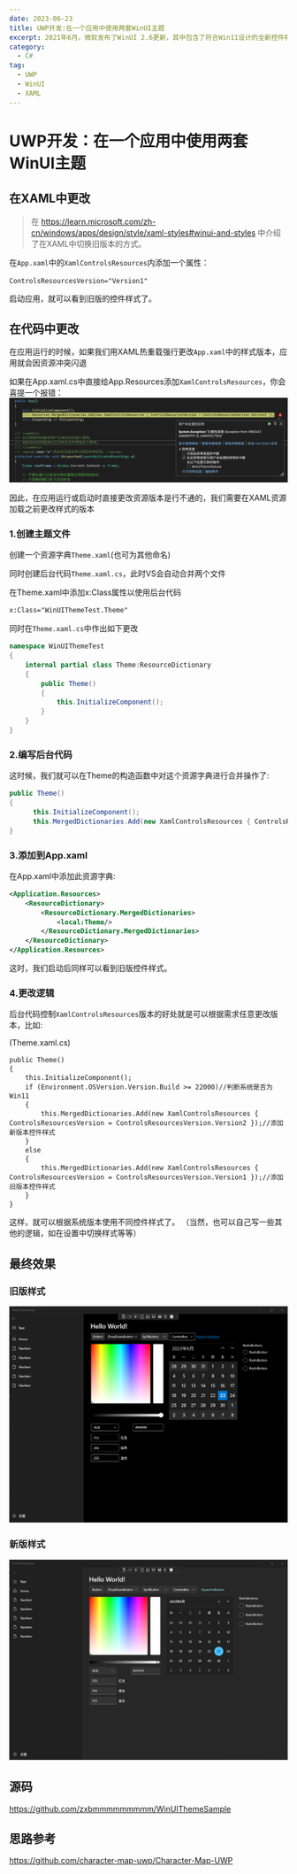 ```yaml
---
date: 2023-06-23
title: UWP开发:在一个应用中使用两套WinUI主题
excerpt: 2021年6月，微软发布了WinUI 2.6更新，其中包含了符合Win11设计的全新控件样式。但为避免部分应用不兼容新样式，旧版的控件样式仍然被保留了下来。本文将介绍使用旧版样式的两种方法。
category:
  - C#
tag:
  - UWP
  - WinUI
  - XAML
---
```


# UWP开发：在一个应用中使用两套WinUI主题

## 在XAML中更改

> 在 https://learn.microsoft.com/zh-cn/windows/apps/design/style/xaml-styles#winui-and-styles 中介绍了在XAML中切换旧版本的方式。

在`App.xaml`中的`XamlControlsResources`内添加一个属性：

`ControlsResourcesVersion="Version1"`

启动应用，就可以看到旧版的控件样式了。

## 在代码中更改

在应用运行的时候，如果我们用XAML热重载强行更改`App.xaml`中的样式版本，应用就会因资源冲突闪退

如果在App.xaml.cs中直接给App.Resources添加`XamlControlsResources`，你会喜提一个报错：
![](assets/在一个应用中使用两套WinUI主题/01.png)

因此，在应用运行或启动时直接更改资源版本是行不通的，我们需要在XAML资源加载之前更改样式的版本

### 1.创建主题文件

创建一个资源字典`Theme.xaml`(也可为其他命名)

同时创建后台代码`Theme.xaml.cs`，此时VS会自动合并两个文件

在Theme.xaml中添加x:Class属性以使用后台代码

```xml
x:Class="WinUIThemeTest.Theme"
```

同时在`Theme.xaml.cs`中作出如下更改

```csharp
namespace WinUIThemeTest
{
    internal partial class Theme:ResourceDictionary
    {
        public Theme()
        {
            this.InitializeComponent();
        }
    }
}
```

### 2.编写后台代码

这时候，我们就可以在Theme的构造函数中对这个资源字典进行合并操作了:

```csharp
public Theme()
{
      this.InitializeComponent();
      this.MergedDictionaries.Add(new XamlControlsResources { ControlsResourcesVersion = ControlsResourcesVersion.Version1 });
}
```



### 3.添加到App.xaml

在App.xaml中添加此资源字典:

```xml
<Application.Resources>
    <ResourceDictionary>
        <ResourceDictionary.MergedDictionaries>
            <local:Theme/>
        </ResourceDictionary.MergedDictionaries>
    </ResourceDictionary>
</Application.Resources>
```

这时，我们启动后同样可以看到旧版控件样式。

### 4.更改逻辑

后台代码控制`XamlControlsResources`版本的好处就是可以根据需求任意更改版本，比如:

(Theme.xaml.cs)

```CSH
public Theme()
{
    this.InitializeComponent();
    if (Environment.OSVersion.Version.Build >= 22000)//判断系统是否为Win11
    {
        this.MergedDictionaries.Add(new XamlControlsResources { ControlsResourcesVersion = ControlsResourcesVersion.Version2 });//添加新版本控件样式
    }
    else
    {
        this.MergedDictionaries.Add(new XamlControlsResources { ControlsResourcesVersion = ControlsResourcesVersion.Version1 });//添加旧版本控件样式
    }
}
```

这样，就可以根据系统版本使用不同控件样式了。
（当然，也可以自己写一些其他的逻辑，如在设置中切换样式等等）

## 最终效果

### 旧版样式

![](assets/在一个应用中使用两套WinUI主题/02.png)

### 新版样式

![](assets/在一个应用中使用两套WinUI主题/03.png)

## 源码

https://github.com/zxbmmmmmmmmm/WinUIThemeSample

## 思路参考

https://github.com/character-map-uwp/Character-Map-UWP
